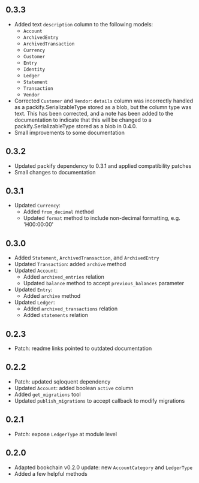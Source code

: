 ## 0.3.3

- Added text `description` column to the following models:
  - `Account`
  - `ArchivedEntry`
  - `ArchivedTransaction`
  - `Currency`
  - `Customer`
  - `Entry`
  - `Identity`
  - `Ledger`
  - `Statement`
  - `Transaction`
  - `Vendor`
- Corrected `Customer` and `Vendor`: `details` column was incorrectly handled as
  a packify.SerializableType stored as a blob, but the column type was text.
  This has been corrected, and a note has been added to the documentation to
  indicate that this will be changed to a packify.SerializableType stored as a
  blob in 0.4.0.
- Small improvements to some documentation

## 0.3.2

- Updated packify dependency to 0.3.1 and applied compatibility patches
- Small changes to documentation

## 0.3.1

- Updated `Currency`:
    - Added `from_decimal` method
    - Updated `format` method to include non-decimal formatting,
      e.g. 'H00:00:00'

## 0.3.0

- Added `Statement`, `ArchivedTransaction`, and `ArchivedEntry`
- Updated `Transaction`: added `archive` method
- Updated `Account`:
    - Added `archived_entries` relation
    - Updated `balance` method to accept `previous_balances` parameter
- Updated `Entry`:
    - Added `archive` method
- Updated `Ledger`:
    - Added `archived_transactions` relation
    - Added `statements` relation

## 0.2.3

- Patch: readme links pointed to outdated documentation

## 0.2.2

- Patch: updated sqloquent dependency
- Updated `Account`: added boolean `active` column
- Added `get_migrations` tool
- Updated `publish_migrations` to accept callback to modify migrations

## 0.2.1

- Patch: expose `LedgerType` at module level

## 0.2.0

- Adapted bookchain v0.2.0 update: new `AccountCategory` and `LedgerType`
- Added a few helpful methods
